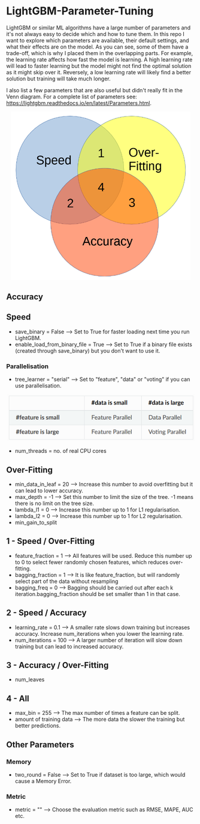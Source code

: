 # LightGBM-Parameter-Tuning

LightGBM or similar ML algorithms have a large number of parameters and it's not always easy to decide which and how to tune them. In this repo I want to explore which parameters are available, their default settings, and what their effects are on the model. As you can see, some of them have a trade-off, which is why I placed them in the overlapping parts. For example, the learning rate affects how fast the model is learning. A high learning rate will lead to faster learning but the model might not find the optimal solution as it might skip over it. Reversely, a low learning rate will likely find a better solution but training will take much longer.

I also list a few parameters that are also useful but didn't really fit in the Venn diagram. For a complete list of parameters see: https://lightgbm.readthedocs.io/en/latest/Parameters.html. 

<p align="center">
  <img src="https://github.com/AleKosc/LGBM-Parameter-Tuning/blob/master/Images/Parameter-Tradeoff.PNG" width="480">
</p>

## Accuracy

## Speed
- save_binary = False --> Set to True for faster loading next time you run LightGBM.
- enable_load_from_binary_file = True --> Set to True if a binary file exists (created through save_binary) but you don't want to use it.
### Parallelisation
- tree_learner = "serial" --> Set to "feature", "data" or "voting" if you can use parallelisation.

<p align="left">
  <img src="https://github.com/AleKosc/LGBM-Parameter-Tuning/blob/master/Images/parallel.PNG">
</p>

- num_threads = no. of real CPU cores
## Over-Fitting
- min_data_in_leaf = 20 --> Increase this number to avoid overfitting but it can lead to lower accuracy.
- max_depth = -1 --> Set this number to limit the size of the tree. -1 means there is no limit on the tree size.
- lambda_l1 = 0 --> Increase this number up to 1 for L1 regularisation.
- lambda_l2 = 0 --> Increase this number up to 1 for L2 regularisation.
- min_gain_to_split
## 1 - Speed / Over-Fitting
- feature_fraction = 1 --> All features will be used. Reduce this number up to 0 to select fewer randomly chosen features, which reduces over-fitting. 
- bagging_fraction = 1 --> It is like feature_fraction, but will randomly select part of the data without resampling
- bagging_freq = 0 --> Bagging should be carried out after each k iteration.bagging_fraction should be set smaller than 1 in that case.
## 2 - Speed / Accuracy
- learning_rate = 0.1 --> A smaller rate slows down training but increases accuracy. Increase num_iterations when you lower the learning rate.
- num_iterations = 100 --> A larger number of iteration will slow down training but can lead to increased accuracy.
## 3 - Accuracy / Over-Fitting
- num_leaves
## 4 - All
- max_bin = 255 --> The max number of times a feature can be split.
- amount of training data --> The more data the slower the training but better predictions.
## Other Parameters
### Memory
- two_round = False --> Set to True if dataset is too large, which would cause a Memory Error.
### Metric
- metric = "" --> Choose the evaluation metric such as RMSE, MAPE, AUC etc.
